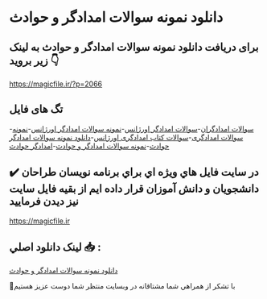 # دانلود نمونه سوالات امدادگر و حوادث

## برای دریافت دانلود نمونه سوالات امدادگر و حوادث به لینک زیر بروید 👇

https://magicfile.ir/?p=2066

## تگ های فایل

-[سوالات امدادگران](https://magicfile.ir/product/%d9%86%d9%85%d9%88%d9%86%d9%87-%d8%b3%d9%88%d8%a7%d9%84%d8%a7%d8%aa-%d8%a7%d9%85%d8%af%d8%a7%d8%af%da%af%d8%b1-%d9%88-%d8%ad%d9%88%d8%a7%d8%af%d8%ab/)-[سوالات امدادگر اورژانس](https://magicfile.ir/product/%d9%86%d9%85%d9%88%d9%86%d9%87-%d8%b3%d9%88%d8%a7%d9%84%d8%a7%d8%aa-%d8%a7%d9%85%d8%af%d8%a7%d8%af%da%af%d8%b1-%d9%88-%d8%ad%d9%88%d8%a7%d8%af%d8%ab/)-[نمونه سوالات امدادگر اورژانس](https://magicfile.ir/product/%d9%86%d9%85%d9%88%d9%86%d9%87-%d8%b3%d9%88%d8%a7%d9%84%d8%a7%d8%aa-%d8%a7%d9%85%d8%af%d8%a7%d8%af%da%af%d8%b1-%d9%88-%d8%ad%d9%88%d8%a7%d8%af%d8%ab/)-[نمونه سوالات امدادگری](https://magicfile.ir/product/%d9%86%d9%85%d9%88%d9%86%d9%87-%d8%b3%d9%88%d8%a7%d9%84%d8%a7%d8%aa-%d8%a7%d9%85%d8%af%d8%a7%d8%af%da%af%d8%b1-%d9%88-%d8%ad%d9%88%d8%a7%d8%af%d8%ab/)-[سوالات کتاب امدادگری اورژانس](https://magicfile.ir/product/%d9%86%d9%85%d9%88%d9%86%d9%87-%d8%b3%d9%88%d8%a7%d9%84%d8%a7%d8%aa-%d8%a7%d9%85%d8%af%d8%a7%d8%af%da%af%d8%b1-%d9%88-%d8%ad%d9%88%d8%a7%d8%af%d8%ab/)-[دانلود نمونه سوالات امدادگر حوادث](https://magicfile.ir/product/%d9%86%d9%85%d9%88%d9%86%d9%87-%d8%b3%d9%88%d8%a7%d9%84%d8%a7%d8%aa-%d8%a7%d9%85%d8%af%d8%a7%d8%af%da%af%d8%b1-%d9%88-%d8%ad%d9%88%d8%a7%d8%af%d8%ab/)-[نمونه سوالات امدادگر و حوادث](https://magicfile.ir/product/%d9%86%d9%85%d9%88%d9%86%d9%87-%d8%b3%d9%88%d8%a7%d9%84%d8%a7%d8%aa-%d8%a7%d9%85%d8%af%d8%a7%d8%af%da%af%d8%b1-%d9%88-%d8%ad%d9%88%d8%a7%d8%af%d8%ab/)-[امدادگر حوادث](https://magicfile.ir/product/%d9%86%d9%85%d9%88%d9%86%d9%87-%d8%b3%d9%88%d8%a7%d9%84%d8%a7%d8%aa-%d8%a7%d9%85%d8%af%d8%a7%d8%af%da%af%d8%b1-%d9%88-%d8%ad%d9%88%d8%a7%d8%af%d8%ab/)

## ✔️ در سايت فايل هاي ويژه اي براي برنامه نويسان طراحان دانشجويان و دانش آموزان قرار داده ايم از بقيه فايل سايت نيز ديدن فرماييد

https://magicfile.ir


## لينک دانلود اصلي 📥 :

[دانلود نمونه سوالات امدادگر و حوادث](https://magicfile.ir/product/%d9%86%d9%85%d9%88%d9%86%d9%87-%d8%b3%d9%88%d8%a7%d9%84%d8%a7%d8%aa-%d8%a7%d9%85%d8%af%d8%a7%d8%af%da%af%d8%b1-%d9%88-%d8%ad%d9%88%d8%a7%d8%af%d8%ab/) 


🙏با تشکر از همراهي شما مشتاقانه در وبسایت منتظر شما دوست عزیز هستیم

